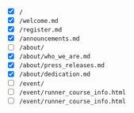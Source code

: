- [x] `/`
- [x] `/welcome.md`
- [x] `/register.md`
- [x] `/announcements.md`
- [ ] `/about/`
- [x] `/about/who_we_are.md`
- [x] `/about/press_releases.md`
- [x] `/about/dedication.md`
- [ ] `/event/`
- [ ] `/event/runner_course_info.html`
- [ ] `/event/runner_course_info.html`
